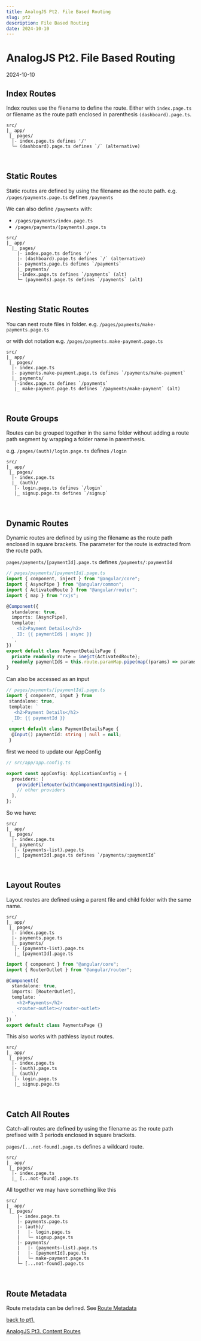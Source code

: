 ```yaml
---
title: AnalogJS Pt2. File Based Routing
slug: pt2
description: File Based Routing
date: 2024-10-10
---
```


# AnalogJS Pt2. File Based Routing

2024-10-10

## Index Routes

Index routes use the filename to define the route. Either with `index.page.ts` or
filename as the route path enclosed in parenthesis `(dashboard).page.ts`.

```markup
src/
|_ app/
 |_ pages/
  |- index.page.ts defines '/'
  └─ (dashboard).page.ts defines `/` (alternative)
```

<br>

## Static Routes

Static routes are defined by using the filename as the route path.
e.g. `/pages/payments.page.ts` defines `/payments`

We can also define `/payments` with:

- `/pages/payments/index.page.ts`
- `/pages/payments/(payments).page.ts`

```markup
src/
|_ app/
  |_ pages/
    |- index.page.ts defines '/'
    |- (dashboard).page.ts defines `/` (alternative)
    |- payments.page.ts defines `/payments`
    |_ payments/
    |-index.page.ts defines `/payments` (alt)
    └─ (payments).page.ts defines `/payments` (alt)
```

<br>

## Nesting Static Routes

You can nest route files in folder.
e.g. `/pages/payments/make-payments.page.ts`

or with dot notation e.g. `/pages/payments.make-payment.page.ts`

```markup
src/
|_ app/
 |_ pages/
  |- index.page.ts
  |- payments.make-payment.page.ts defines `/payments/make-payment`
  |_ payments/
   |-index.page.ts defines `/payments`
   |_ make-payment.page.ts defines `/payments/make-payment` (alt)
```

<br>

## Route Groups

Routes can be grouped together in the same folder without adding a route path
segment by wrapping a folder name in parenthesis.

e.g. `/pages/(auth)/login.page.ts` defines `/login`

```markup
src/
|_ app/
 |_ pages/
  |- index.page.ts
  |_ (auth)/
   |- login.page.ts defines `/login`
   |_ signup.page.ts defines `/signup`
```

<br>

## Dynamic Routes

Dynamic routes are defined by using the filename as the route path enclosed
in square brackets. The parameter for the route is extracted from the route path.

`pages/payments/[paymentId].page.ts` defines `/payments/:paymentId`

```ts
// pages/payments/[paymentId].page.ts
import { component, inject } from "@angular/core";
import { AsyncPipe } from "@angular/common";
import { ActivatedRoute } from "@angular/router";
import { map } from "rxjs";

@Component({
  standalone: true,
  imports: [AsyncPipe],
  template: `
    <h2>Payment Details</h2>
    ID: {{ paymentId$ | async }}
  `,
})
export default class PaymentDetailsPage {
  private readonly route = inejct(ActivatedRoute);
  readonly paymentId$ = this.route.paramMap.pipe(map((params) => params.get("paymentId")));
}
```

Can also be accessed as an input

```ts
// pages/payments/[paymentId].page.ts
import { component, input } from
 standalone: true,
 template: `
   <h2>Payment Details</h2>
   ID: {{ paymentId }}
  `
 export default class PaymentDetailsPage {
  @Input() paymentId: string | null = null;
 }
```

first we need to update our AppConfig

```ts
// src/app/app.config.ts

export const appConfig: ApplicationConfig = {
  providers: [
    provideFileRouter(withComponentInputBinding()),
    // other providers
  ],
};
```

So we have:

```markup
src/
|_ app/
 |_ pages/
  |- index.page.ts
  |_ payments/
   |- (payments-list).page.ts
   |_ [paymentId].page.ts defines `/payments/:paymentId`
```

<br>

## Layout Routes

Layout routes are defined using a parent file and child folder with the same name.

```markup
src/
|_ app/
 |_ pages/
  |- index.page.ts
  |- payments.page.ts
  |_ payments/
   |- (payments-list).page.ts
   |_ [paymentId].page.ts
```

```ts
import { component } from "@angular/core";
import { RouterOutlet } from "@angular/router";

@Component({
  standalone: true,
  imports: [RouterOutlet],
  template: `
    <h2>Payments</h2>
    <router-outlet></router-outlet>
  `,
})
export default class PaymentsPage {}
```

This also works with pathless layout routes.

```markup
src/
|_ app/
 |_ pages/
  |- index.page.ts
  |- (auth).page.ts
  |_ (auth)/
   |- login.page.ts
   |_ signup.page.ts
```

<br>

## Catch All Routes

Catch-all routes are defined by using the filename as the route path prefixed
with 3 periods enclosed in square brackets.

`pages/[...not-found].page.ts` defines a wildcard route.

```markup
src/
|_ app/
 |_ pages/
  |- index.page.ts
  |_ [...not-found].page.ts
```

All together we may have something like this

```markup
src/
|_ app/
 |_ pages/
    |- index.page.ts
    |- payments.page.ts
    |- (auth)/
    |   |- login.page.ts
    |   └─ signup.page.ts
    |- payments/
    |   |- (payments-list).page.ts
    |   |- [paymentId].page.ts
    |   └─ make-payment.page.ts
    └─ [...not-found].page.ts
```

<br>

## Route Metadata

Route metadata can be defined. See [Route Metadata](https://analogjs.org/docs/features/routing/metadata#defining-route-metadata)

[back to pt1.](./thoughts/analog-talk/pt1)

[AnalogJS Pt3. Content Routes](./thoughts/analog-talk/pt3)
